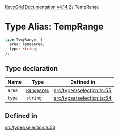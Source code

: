 [RevoGrid Documentation v4.14.2](README.md) / TempRange

# Type Alias: TempRange

```ts
type TempRange: {
  area: RangeArea;
  type: string;
};
```

## Type declaration

| Name | Type | Defined in |
| ------ | ------ | ------ |
| `area` | [`RangeArea`](TypeAlias.RangeArea.md) | [src/types/selection.ts:55](https://github.com/revolist/revogrid/blob/29f379095274a66a187c28b49fe0e1fb4170d3ea/src/types/selection.ts#L55) |
| `type` | `string` | [src/types/selection.ts:54](https://github.com/revolist/revogrid/blob/29f379095274a66a187c28b49fe0e1fb4170d3ea/src/types/selection.ts#L54) |

## Defined in

[src/types/selection.ts:53](https://github.com/revolist/revogrid/blob/29f379095274a66a187c28b49fe0e1fb4170d3ea/src/types/selection.ts#L53)
